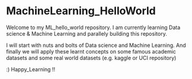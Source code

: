 # MachineLearning_HelloWorld

Welcome to my ML_hello_world repository. I am currently learning Data science & Machine Learning and parallely building this repository. 

I will start with nuts and bolts of Data science and Machine Learning. And finally we will apply these learnt concepts on some famous academic datasets and some real world datasets (e.g.  kaggle or UCI repository)

:)
Happy_Learning !!
